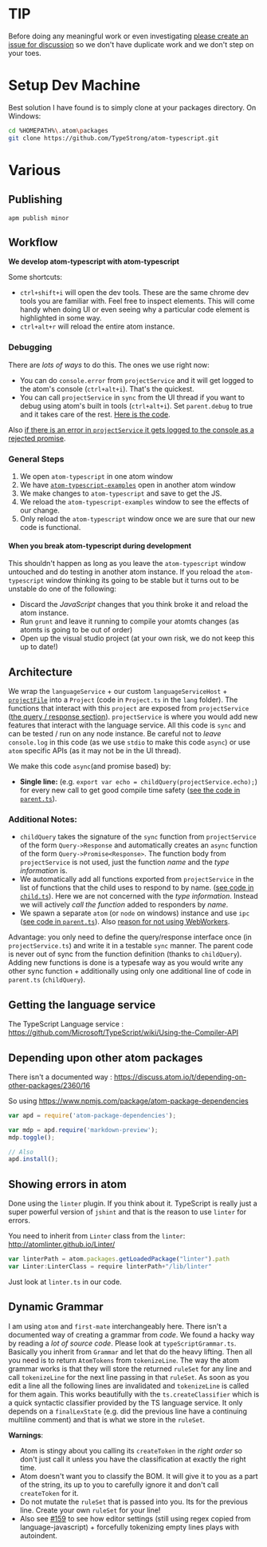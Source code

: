 # TIP
Before doing any meaningful work or even investigating [please create an issue for discussion](https://github.com/TypeStrong/atom-typescript/issues) so we don't have duplicate work and we don't step on your toes.

# Setup Dev Machine
Best solution I have found is to simply clone at your packages directory. On Windows:

```bash
cd %HOMEPATH%\.atom\packages
git clone https://github.com/TypeStrong/atom-typescript.git
```



# Various

## Publishing
`apm publish minor`

## Workflow
**We develop atom-typescript with atom-typescript**

Some shortcuts:
* `ctrl+shift+i` will open the dev tools. These are the same chrome dev tools you are familiar with. Feel free to inspect elements. This will come handy when doing UI or even seeing why a particular code element is highlighted in some way.
* `ctrl+alt+r` will reload the entire atom instance.

### Debugging
There are *lots of ways* to do this. The ones we use right now:

* You can do `console.error` from `projectService` and it will get logged to the atom's console (`ctrl+alt+i`). That's the quickest.
* You can call `projectService` in `sync` from the UI thread if you want to debug using atom's built in tools (`ctrl+alt+i`). Set `parent.debug` to true and it takes care of the rest. [Here is the code](https://github.com/TypeStrong/atom-typescript/blob/d88babd82a8390ef43acac474965bc6d2f65083b/lib/worker/parent.ts#L5).

Also [if there is an error in `projectService` it gets logged to the console as a rejected promise](https://raw.githubusercontent.com/TypeStrong/atom-typescript-examples/master/screens/debugPromises.gif).

### General Steps
1. We open `atom-typescript` in one atom window
1. We have [`atom-typescript-examples`](https://github.com/TypeStrong/atom-typescript-examples) open in another atom window
1. We make changes to `atom-typescript` and save to get the JS.
1. We reload the `atom-typescript-examples` window to see the effects of our change.
1. Only reload the `atom-typescript` window once we are sure that our new code is functional.

#### When you break atom-typescript during development
This shouldn't happen as long as you leave the `atom-typescript` window untouched and do testing in another atom instance. If you reload the `atom-typescript` window thinking its going to be stable but it turns out to be unstable do one of the following:  
* Discard the *JavaScript* changes that you think broke it and reload the atom instance.
* Run `grunt` and leave it running to compile your atomts changes (as atomts is going to be out of order)
* Open up the visual studio project (at your own risk, we do not keep this up to date!)

## Architecture
We wrap the `languageService` + our custom `languageServiceHost` + [`projectFile`](https://github.com/TypeStrong/atom-typescript/blob/master/docs/tsconfig.md) into a `Project` (code in `Project.ts` in the `lang` folder). The functions that interact with this `project` are exposed from `projectService` ([the query / response section](https://github.com/TypeStrong/atom-typescript/blob/6fbf860eaf971baa3aca939626db553898cb40db/lib/main/lang/projectService.ts#L58-L244)). `projectService` is where you would add new features that interact with the language service. All this code is `sync` and can be tested / run on any node instance. Be careful not to *leave* `console.log` in this code (as we use `stdio` to make this code `async`) or use `atom` specific APIs (as it may not be in the UI thread).

We make this code `async`(and promise based) by:
* **Single line:** (e.g. `export var echo = childQuery(projectService.echo);`) for every new call to get good compile time safety ([see the code in `parent.ts`](https://github.com/TypeStrong/atom-typescript/blob/b0a862cf209d18982875d5c38e3a655594316e9a/lib/worker/parent.ts#L148-L158)).

### Additional Notes:
* `childQuery` takes the signature of the `sync` function from `projectService` of the form `Query->Response` and automatically creates an `async` function of the form `Query->Promise<Response>`. The function body from `projectService` is not used, just the function *name* and the *type information* is.
* We automatically add all functions exported from `projectService` in the list of functions that the child uses to respond to by name. ([see code in `child.ts`](https://github.com/TypeStrong/atom-typescript/blob/b0a862cf209d18982875d5c38e3a655594316e9a/lib/worker/child.ts#L48-L51)). Here we are not concerned with the *type information*. Instead we will actively *call the function* added to responders by *name*.
* We spawn a separate `atom` (or `node` on windows) instance and use `ipc` ([see code in `parent.ts`](https://github.com/TypeStrong/atom-typescript/blob/b0a862cf209d18982875d5c38e3a655594316e9a/lib/worker/parent.ts#L4-L141)). Also [reason for not using WebWorkers](https://github.com/atom/atom-shell/issues/797).

Advantage: you only need to define the query/response interface once (in `projectService.ts`) and write it in a testable `sync` manner. The parent code is never out of sync from the function definition (thanks to `childQuery`). Adding new functions is done is a typesafe way as you would write any other sync function + additionally using only one additional line of code in `parent.ts` (`childQuery`).

## Getting the language service
The TypeScript Language service : https://github.com/Microsoft/TypeScript/wiki/Using-the-Compiler-API

## Depending upon other atom packages
There isn't a documented way : https://discuss.atom.io/t/depending-on-other-packages/2360/16

So using https://www.npmjs.com/package/atom-package-dependencies

```js
var apd = require('atom-package-dependencies');

var mdp = apd.require('markdown-preview');
mdp.toggle();

// Also
apd.install();
```

## Showing errors in atom
Done using the `linter` plugin. If you think about it. TypeScript is really just a super powerful version of `jshint` and that is the reason to use `linter` for errors.

You need to inherit from `Linter` class from the `linter`: http://atomlinter.github.io/Linter/
```js
var linterPath = atom.packages.getLoadedPackage("linter").path
var Linter:LinterClass = require linterPath+"/lib/linter"
```
Just look at `linter.ts` in our code.

## Dynamic Grammar
I am using `atom` and `first-mate` interchangeably here. There isn't a documented way of creating a grammar from *code*. We found a hacky way by reading a *lot of source code*. Please look at `typeScriptGrammar.ts`. Basically you inherit from `Grammar` and let that do the heavy lifting. Then all you need is to return `AtomTokens` from `tokenizeLine`. The way the atom grammar works is that they will store the returned `ruleSet` for any line and call `tokenizeLine` for the next line passing in that `ruleSet`. As soon as you edit a line all the following lines are invalidated and  `tokenizeLine` is called for them again. This works beautifully with the `ts.createClassifier` which is a quick syntactic classifier provided by the TS language service. It only depends on a `finalLexState` (e.g. did the previous line have a continuing multiline comment) and that is what we store in the `ruleSet`.

**Warnings**:
* Atom is stingy about you calling its `createToken` in the *right order* so don't just call it unless you have the classification at exactly the right time.
* Atom doesn't want you to classify the BOM. It will give it to you as a part of the string, its up to you to carefully ignore it and don't call `createToken` for it.
* Do not mutate the `ruleSet` that is passed into you. Its for the previous line. Create your own `ruleSet` for your line!
* Also see [#159](https://github.com/TypeStrong/atom-typescript/issues/159) to see how editor settings (still using regex copied from language-javascript) + forcefully tokenizing empty lines plays with autoindent.
